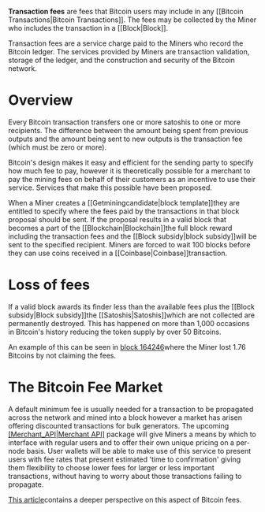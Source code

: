 **Transaction fees** are fees that Bitcoin users may include in any
[[Bitcoin Transactions|Bitcoin Transactions]]. The
fees may be collected by the Miner who includes the transaction in a
[[Block|Block]].

Transaction fees are a service charge paid to the Miners who record the
Bitcoin ledger. The services provided by Miners are transaction
validation, storage of the ledger, and the construction and security of
the Bitcoin network.

# Overview

Every Bitcoin transaction transfers one or more satoshis to one or more
recipients. The difference between the amount being spent from previous
outputs and the amount being sent to new outputs is the transaction fee
(which must be zero or more).

Bitcoin\'s design makes it easy and efficient for the sending party to
specify how much fee to pay, however it is theoretically possible for a
merchant to pay the mining fees on behalf of their customers as an
incentive to use their service. Services that make this possible have
been proposed.

When a Miner creates a [[Getminingcandidate|block template]]they are
entitled to specify where the fees paid by the transactions in that
block proposal should be sent. If the proposal results in a valid block
that becomes a part of the [[Blockchain|Blockchain]]the full block reward including the transaction fees and the [[Block subsidy|block subsidy]]will be sent to the
specified recipient. Miners are forced to wait 100 blocks before they
can use coins received in a [[Coinbase|Coinbase]]transaction.

# Loss of fees

If a valid block awards its finder less than the available fees plus the
[[Block subsidy|Block subsidy]]the
[[Satoshis|Satoshis]]which are not collected are
permanently destroyed. This has happened on more than 1,000 occasions in
Bitcoin\'s history reducing the token supply by over 50 Bitcoins.

An example of this can be seen in [block
164246](https://whatsonchain.com/block-height/164246)where the Miner lost 1.76 Bitcoins by not claiming the
fees.

# The Bitcoin Fee Market

A default minimum fee is usually needed for a transaction to be
propagated across the network and mined into a block however a market
has arisen offering discounted transactions for bulk generators. The
upcoming [[Merchant_API|Merchant API]](mAPI) package
will give Miners a means by which to interface with regular users and to
offer their own unique pricing on a per-node basis. User wallets will be
able to make use of this service to present users with fee rates that
present estimated \'time to confirmation\' giving them flexibility to
choose lower fees for larger or less important transactions, without
having to worry about those transactions failing to propagate.

[This
article](https://bitcoinsv.io/2019/11/24/on-the-future-of-bitcoin-transaction-fees/)contains a deeper perspective on this aspect of
Bitcoin fees.